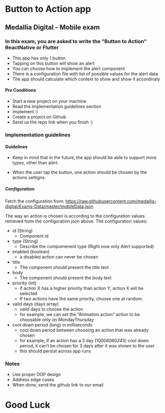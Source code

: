 # Button to Action app
## Medallia Digital - Mobile exam
### In this exam, you are asked to write the "Button to Action" ReactNative or Flutter

* This app has only 1 button
* Tapping on this button will show an alert
* You can choose how to implement the alert component
* There is a configuration file with list of possible values for the alert data
* The app should calculate which context to show and show it accordinaly


#### Pre Conditions
* Start a new project on your machine
* Read the implementation guidelines section
* Implement :)
* Create a project on Github 
* Send us the repo link when you finish :) 

### Implementation guidelines

#### Guidelines

* Keep in mind that in the future, the app should be able to support more types, other than alert.

- When the user tap the button, one action should be chosen by the actions settigns.

##### Configuration 

Fetch the configuration from:
https://raw.githubusercontent.com/medallia-digital/Exams-Data/master/mobileData.json

The way an action is chosen is according to the configuration values retrieved from the configuration json above.
The configuration values:

* id (String)
    * Component id 
* type (String)
    * Describe the compomenent type (Right now only Alert supported)
* enabled (boolean)
    * a disabled action can never be chosen
* title
    * The component should present the title text 
* body
    * The component should present the body text 
* priority (int)
    * if action X has a higher priority than action Y, action X will be selected
    * If two actions have the same priority, choose one at random.
* valid days (days array)
    * valid days to choose the action
    * for example, we can set the “Animation action” action to be choosable only on Monday­Thursday
* cool down period (long) in milliseconds
    * cool down period between choosing an action that was already chosen
    * for example, if an action has a 3 day (1000*60*60*24*3) cool down period, it can’t be chosen for 3 days after it was shown to the user
    * this should persist across app runs
 

### Notes
* Use proper OOP design
* Address edge cases
* When done, send the github link to our email


# Good Luck
